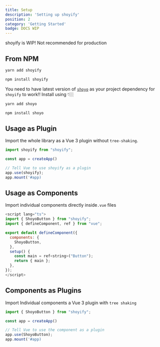 ```yaml
---
title: Setup
description: 'Setting up shoyify'
position: 2
category: 'Getting Started'
badge: DOCS WIP
---
```


<alert type="warning">
shoyify is WIP! Not recommended for production
</alert>


## From NPM
<code-group>
  <code-block label="Yarn" active>

  ```bash
  yarn add shoyify
  ```
  </code-block>

  <code-block label="NPM">

  ```bash
  npm install shoyify
  ```
  </code-block>
</code-group>

<alert type="warning">

You need to have latest version of  [`shoyo`](https://shoyo.sambitsahoo.com) as your project dependency for `shoyify` to work!! Install using 👇🏼

</alert>
<code-group>
  <code-block label="Yarn" active>

  ```bash
  yarn add shoyo
  ```
  </code-block>

  <code-block label="NPM">

  ```bash
  npm install shoyo
  ```
  </code-block>
</code-group>

## Usage as Plugin

Import the whole library as a Vue 3 plugin without `tree-shaking`.

```javascript
import shoyify from "shoyify";

const app = createApp()

// Tell Vue to use shoyify as a plugin
app.use(shoyify);
app.mount('#app)
```
## Usage as Components

Import individual components directly inside`.vue` files
```javascript
<script lang="ts">
import { ShoyoButton } from "shoyify";
import { defineComponent, ref } from "vue";

export default defineComponent({
  components: {
    ShoyoButton,
  },
  setup() {
    const main = ref<string>("Button");
    return { main };
  },
});
</script>
```

## Components as Plugins

Import Individual components a Vue 3 plugin with `tree shaking `
```javascript
import { ShoyoButton } from "shoyify";

const app = createApp()

// Tell Vue to use the component as a plugin
app.use(ShoyoButton);
app.mount('#app)
```
